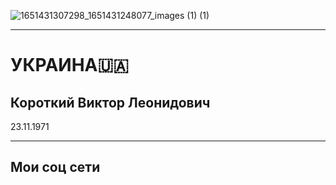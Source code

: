 ![1651431307298_1651431248077_images (1) (1)](https://user-images.githubusercontent.com/108808767/177547614-3b96ad63-0714-46f0-a052-789008da265b.jpeg)
<hr />
<html lang=">
 <body>
 <meta charset="UTF-8">
 <h1>УКРАИНА🇺🇦</h1>
 <h2>Короткий Виктор Леонидович</h2>
 <p>23.11.1971</p>
<hr />
 <h2>Мои соц сети</h2>
 
 

 




 





 
  
